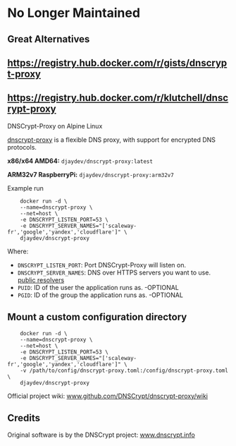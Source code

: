 # No Longer Maintained

## Great Alternatives

## <https://registry.hub.docker.com/r/gists/dnscrypt-proxy>

## <https://registry.hub.docker.com/r/klutchell/dnscrypt-proxy>

DNSCrypt-Proxy on Alpine Linux

[dnscrypt-proxy](https://github.com/DNSCrypt/dnscrypt-proxy) is a flexible DNS proxy, with support for encrypted DNS protocols.

**x86/x64 AMD64:**
`djaydev/dnscrypt-proxy:latest`

**ARM32v7 RaspberryPi:**
`djaydev/dnscrypt-proxy:arm32v7`

Example run

```shell
    docker run -d \
    --name=dnscrypt-proxy \
    --net=host \
    -e DNSCRYPT_LISTEN_PORT=53 \
    -e DNSCRYPT_SERVER_NAMES="['scaleway-fr','google','yandex','cloudflare']" \
    djaydev/dnscrypt-proxy
```

Where:

- `DNSCRYPT_LISTEN_PORT`: Port DNSCrypt-Proxy will listen on.
- `DNSCRYPT_SERVER_NAMES`: DNS over HTTPS servers you want to use. [public resolvers](https://download.dnscrypt.info/dnscrypt-resolvers/v2/public-resolvers.md)
- `PUID`: ID of the user the application runs as. -OPTIONAL
- `PGID`: ID of the group the application runs as. -OPTIONAL

## Mount a custom configuration directory

```shell
    docker run -d \
    --name=dnscrypt-proxy \
    --net=host \
    -e DNSCRYPT_LISTEN_PORT=53 \
    -e DNSCRYPT_SERVER_NAMES="['scaleway-fr','google','yandex','cloudflare']" \
    -v /path/to/config/dnscrypt-proxy.toml:/config/dnscrypt-proxy.toml \
    djaydev/dnscrypt-proxy
```

Official project wiki: www.github.com/DNSCrypt/dnscrypt-proxy/wiki

## Credits

Original software is by the DNSCrypt project: www.dnscrypt.info
